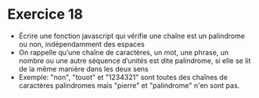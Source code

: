 # Exercice 18

- Écrire une fonction javascript qui vérifie une chaîne est un palindrome ou non, indépendamment des espaces
- On rappelle qu’une chaîne de caractères, un mot, une phrase, un nombre ou une autre séquence d’unités est dite palindrome, si elle se lit de la même manière dans les deux sens
- Exemple: "non", "touot" et "1234321" sont toutes des chaînes de caractères palindromes mais "pierre" et "palindrome" n'en sont pas.
